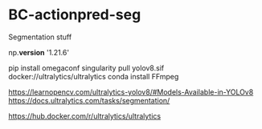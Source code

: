 # BC-actionpred-seg
Segmentation stuff



np.__version__ '1.21.6'


pip install omegaconf
singularity pull yolov8.sif docker://ultralytics/ultralytics
conda install FFmpeg

https://learnopencv.com/ultralytics-yolov8/#Models-Available-in-YOLOv8
https://docs.ultralytics.com/tasks/segmentation/


https://hub.docker.com/r/ultralytics/ultralytics